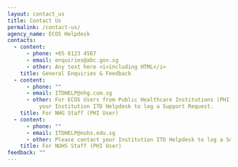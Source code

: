 ```yaml
---
layout: contact_us
title: Contact Us
permalink: /contact-us/
agency_name: ECOS Helpdesk
contacts:
  - content:
      - phone: +65 6123 4567
      - email: enquiries@abc.gov.sg
      - other: Any text here <i>including HTML</i>
    title: General Enquiries & Feedback
  - content:
      - phone: ""
      - email: ITDHELP@nhg.com.sg
      - other: For ECOS Users from Public Healthcare Institutions (PHI), please contact
          your Institution ITD Helpdesk to log a Support Request.
    title: For NHG Staff (PHI User)
  - content:
      - phone: ""
      - email: ITDHELP@nuhs.edu.sg
      - other: Please contact your Institution ITD Helpdesk to log a Support Request.
    title: For NUHS Staff (PHI User)
feedback: ""
---
```

